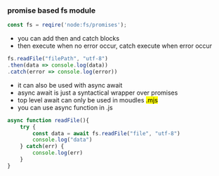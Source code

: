 ### promise based fs module
```js
const fs = reqire('node:fs/promises');
```
- you can add then and catch blocks
- then execute when no error occur, catch execute when error occur
```js
fs.readFile("filePath", "utf-8")
.then(data => console.log(data))
.catch(error => console.log(error))
```
- it can also be used with async await
- async await is just a syntactical wrapper over promises
- top level await can only be used in moudles <mark>.mjs</mark>
- you can use async function in .js
```js
async function readFile(){
    try {
        const data = await fs.readFile("file", "utf-8")
        console.log("data")
    } catch(err) {
        console.log(err)
    }
}
```